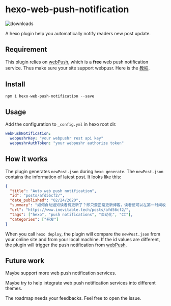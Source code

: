 # hexo-web-push-notification

![downloads](https://img.shields.io/npm/dt/hexo-web-push-notification)

A hexo plugin help you automatically notify readers new post update.

## Requirement

This plugin relies on [webPush](https://www.webpushr.com/), which is a **free** web push notification service. Thus make sure your site support webpusr. Here is the [教程](https://www.inevitable.tech/posts/98ae9e55/).

## Install
```js
npm i hexo-web-push-notification --save
```

## Usage

Add the configuration to `_config.yml` in hexo root dir.

```yml
webPushNotification:
  webpushrKey: "your webpushr rest api key"
  webpushrAuthToken: "your webpushr authorize token"
```

## How it works

The plugin generates `newPost.json` during `hexo generate`. The `newPost.json` contains the information of latest post. It looks like this:

```json
{
  "title": "Auto web push notification",
  "id": "posts/afd56cf2/",
  "date_published": "02/24/2020",
  "summary": "如何自动通知读者有更新了？即只要正常更新博客，读者便可以在第一时间收到关于新文章的通知。",
  "url": "https://www.inevitable.tech/posts/afd56cf2/",
  "tags": ["hexo", "push notifications", "自动化", "CI"],
  "categories": ["开发"]
}
```

When you call `hexo deploy`, the plugin will compare the `newPost.json` from your online site and from your local machine. If the id values are different, the plugin will trigger the push notification from [webPush](https://www.webpushr.com/).

## Future work

Maybe support more web push notification services.

Maybe try to help integrate web push notification services into different themes.

The roadmap needs your feedbacks. Feel free to open the issue.
